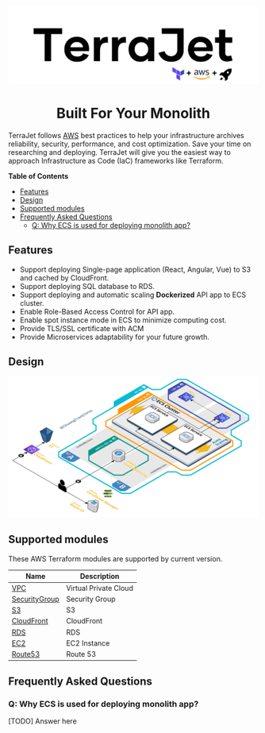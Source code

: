 <img style="text-align: center;" src="images/logo.png"/>
<h1 style="text-align: center;">Built For Your Monolith</h1>

TerraJet follows [AWS][aws] best practices to help your infrastructure archives reliability, security, performance, and cost optimization. Save your time on researching and deploying. TerraJet will give you the easiest way to approach Infrastructure as Code (IaC) frameworks like Terraform.

**Table of Contents**
- [Features](#features)
- [Design](#design)
- [Supported modules](#supported-modules)
- [Frequently Asked Questions](#frequently-asked-questions)
	- [Q: Why ECS is used for deploying monolith app?](#q-why-ecs-is-used-for-deploying-monolith-app)

## Features
- Support deploying Single-page application (React, Angular, Vue) to S3 and cached by CloudFront.
- Support deploying SQL database to RDS.
- Support deploying and automatic scaling **Dockerized** API app to ECS cluster.
- Enable Role-Based Access Control for API app.
- Enable spot instance mode in ECS to minimize computing cost.
- Provide TLS/SSL certificate with ACM
- Provide Microservices adaptability for your future growth.

## Design
![diagram](images/diagram.png)

## Supported modules

These AWS Terraform modules are supported by current version.

| Name                | Description           |
| ------------------- | --------------------- |
| [VPC][vpc]          | Virtual Private Cloud |
| [SecurityGroup][sg] | Security Group        |
| [S3][s3]            | S3                    |
| [CloudFront][cf]    | CloudFront            |
| [RDS][rds]          | RDS                   |
| [EC2][ec2]          | EC2 Instance          |
| [Route53][r53]      | Route 53              |

## Frequently Asked Questions
### Q: Why ECS is used for deploying monolith app?
[TODO] Answer here

[aws]: https://aws.amazon.com/
[vpc]: ./modules/vpc
[sg]: ./modules/security-group
[s3]: ./modules/s3
[cf]: ./modules/cloudfront
[rds]: ./modules/rds
[ec2]: ./modules/ec2
[r53]: ./modules/route-53
